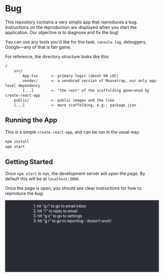 # Bug

This repository contains a very simple app that reproduces a bug. Instructions on the reproduction
are displayed when you start the application. Our objective is to diagnose and fix the bug!

You can use any tools you'd like for this task. `console.log`, debuggers, Google—any of that is fair
game.

For reference, the directory structure looks like this:

```
/
    src/
        App.tsx      <- primary logic (about 60 LOC)
        vendor/      <- a vendored version of Mousetrap, our only app-level dependency
        [...]        <- "the rest" of the scaffolding generated by create-react-app
    public/          <- public images and the like
    [...]            <- more scaffolding, e.g., package.json
```

## Running the App

This is a simple `create-react-app`, and can be run in the usual way:

```sh
npm install
npm start
```

## Getting Started

Once `npm start` is run, the development server will open the page. By default this will be at
`localhost:3000`.

Once the page is open, you should see clear instructions for how to reproduce the bug:

![Repro](public/repro.png)
